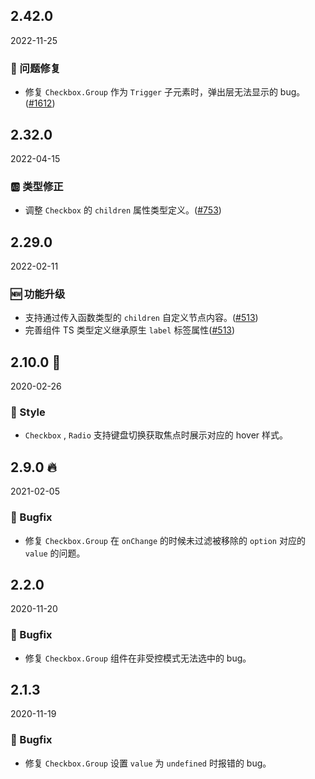 ## 2.42.0

2022-11-25

### 🐛 问题修复

- 修复 `Checkbox.Group` 作为 `Trigger` 子元素时，弹出层无法显示的 bug。([#1612](https://github.com/arco-design/arco-design/pull/1612))

## 2.32.0

2022-04-15

### 🆎 类型修正

- 调整 `Checkbox` 的 `children` 属性类型定义。([#753](https://github.com/arco-design/arco-design/pull/753))

## 2.29.0

2022-02-11

### 🆕 功能升级

- 支持通过传入函数类型的 `children` 自定义节点内容。([#513](https://github.com/arco-design/arco-design/pull/513))
- 完善组件 TS 类型定义继承原生 `label` 标签属性([#513](https://github.com/arco-design/arco-design/pull/513))

## 2.10.0 🏮

2020-02-26

### 💅 Style

- `Checkbox` , `Radio` 支持键盘切换获取焦点时展示对应的 hover 样式。



## 2.9.0 🔥

2021-02-05

### 🐛 Bugfix

- 修复 `Checkbox.Group` 在 `onChange` 的时候未过滤被移除的 `option` 对应的 `value` 的问题。

## 2.2.0

2020-11-20

### 🐛 Bugfix

- 修复 `Checkbox.Group` 组件在非受控模式无法选中的 bug。

## 2.1.3

2020-11-19

### 🐛 Bugfix

- 修复 `Checkbox.Group` 设置 `value` 为 `undefined` 时报错的 bug。



